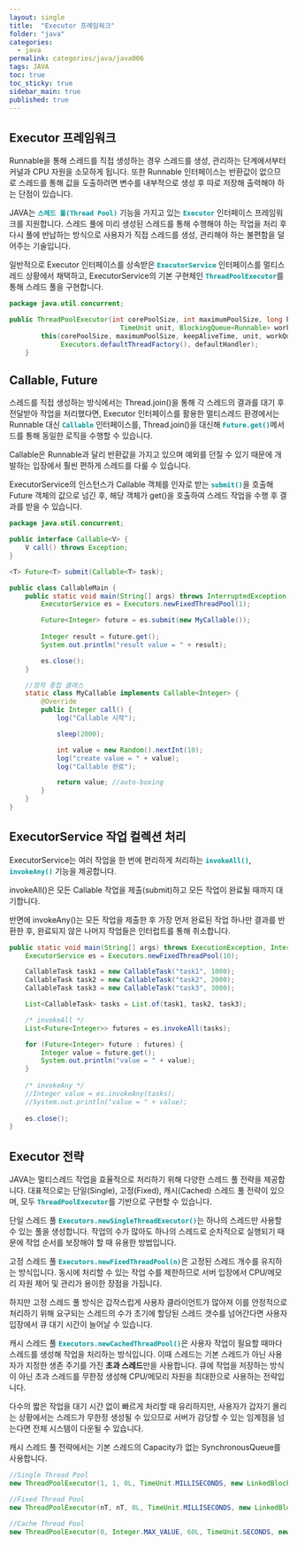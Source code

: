 ```yaml
---
layout: single
title:  "Executor 프레임워크"
folder: "java"
categories:
  - java
permalink: categories/java/java006
tags: JAVA
toc: true
toc_sticky: true
sidebar_main: true
published: true
---
```


## Executor 프레임워크
Runnable을 통해 스레드를 직접 생성하는 경우 스레드를 생성, 관리하는 단계에서부터 커널과 CPU 자원을 소모하게 됩니다. 또한 Runnable 인터페이스는 반환값이 없으므로 스레드를 통해 값을 도출하려면 변수를 내부적으로 생성 후 따로 저장해 출력해야 하는 단점이 있습니다.

JAVA는 <span style="color: rgb(3, 150, 150); font-weight: bold;">`스레드 풀(Thread Pool)`</span> 기능을 가지고 있는 <span style="color: rgb(3, 150, 150); font-weight: bold;">`Executor`</span> 인터페이스 프레임워크를 지원합니다. 스레드 풀에 미리 생성된 스레드를 통해 수행해야 하는 작업을 처리 후 다시 풀에 반납하는 방식으로 사용자가 직접 스레드를 생성, 관리해야 하는 불편함을 덜어주는 기술입니다.

일반적으로 Executor 인터페이스를 상속받은 <span style="color: rgb(3, 150, 150); font-weight: bold;">`ExecutorService`</span> 인터페이스를 멀티스레드 상황에서 채택하고, ExecutorService의 기본 구현체인 <span style="color: rgb(3, 150, 150); font-weight: bold;">`ThreadPoolExecutor`</span>를 통해 스레드 풀을 구현합니다.

```java
package java.util.concurrent;

public ThreadPoolExecutor(int corePoolSize, int maximumPoolSize, long keepAliveTime,
                            TimeUnit unit, BlockingQueue<Runnable> workQueue) {
        this(corePoolSize, maximumPoolSize, keepAliveTime, unit, workQueue,
             Executors.defaultThreadFactory(), defaultHandler);
    }
```

## Callable, Future
스레드를 직접 생성하는 방식에서는 Thread.join()을 통해 각 스레드의 결과를 대기 후 전달받아 작업을 처리했다면, Executor 인터페이스를 활용한 멀티스레드 환경에서는 Runnable 대신 <span style="color: rgb(3, 150, 150); font-weight: bold;">`Callable`</span> 인터페이스를, Thread.join()을 대신해 <span style="color: rgb(3, 150, 150); font-weight: bold;">`Future.get()`</span>메서드를 통해 동일한 로직을 수행할 수 있습니다.

Callable은 Runnable과 달리 반환값을 가지고 있으며 예외를 던질 수 있기 때문에 개발하는 입장에서 훨씬 편하게 스레드를 다룰 수 있습니다.

ExecutorService의 인스턴스가 Callable 객체를 인자로 받는 <span style="color: rgb(3, 150, 150); font-weight: bold;">`submit()`</span>을 호출해 Future 객체의 값으로 넘긴 후, 해당 객체가 get()을 호출하여 스레드 작업을 수행 후 결과를 받을 수 있습니다.

```java
package java.util.concurrent;

public interface Callable<V> {
    V call() throws Exception;
}

<T> Future<T> submit(Callable<T> task);
```
```java
public class CallableMain {
    public static void main(String[] args) throws InterruptedException, ExecutionException {
        ExecutorService es = Executors.newFixedThreadPool(1);

        Future<Integer> future = es.submit(new MyCallable());
        
        Integer result = future.get();
        System.out.println("result value = " + result);

        es.close();
    }

    //정적 중첩 클래스
    static class MyCallable implements Callable<Integer> {
        @Override
        public Integer call() {
            log("Callable 시작");

            sleep(2000);

            int value = new Random().nextInt(10);
            log("create value = " + value);
            log("Callable 완료");

            return value; //auto-boxing
        }
    }
}
```

## ExecutorService 작업 컬렉션 처리
ExecutorService는 여러 작업을 한 번에 편리하게 처리하는 <span style="color: rgb(3, 150, 150); font-weight: bold;">`invokeAll()`</span>, <span style="color: rgb(3, 150, 150); font-weight: bold;">`invokeAny()`</span> 기능을 제공합니다.

invokeAll()은 모든 Callable 작업을 제출(submit)하고 모든 작업이 완료될 때까지 대기합니다.

반면에 invokeAny()는 모든 작업을 제출한 후 가장 먼저 완료된 작업 하나만 결과를 반환한 후, 완료되지 않은 나머지 작업들은 인터럽트를 통해 취소합니다.

```java
public static void main(String[] args) throws ExecutionException, InterruptedException {
    ExecutorService es = Executors.newFixedThreadPool(10);

    CallableTask task1 = new CallableTask("task1", 1000);
    CallableTask task2 = new CallableTask("task2", 2000);
    CallableTask task3 = new CallableTask("task3", 3000);

    List<CallableTask> tasks = List.of(task1, task2, task3);

    /* invokeAll */
    List<Future<Integer>> futures = es.invokeAll(tasks);

    for (Future<Integer> future : futures) {
        Integer value = future.get();
        System.out.println("value = " + value);
    }
    
    /* invokeAny */
    //Integer value = es.invokeAny(tasks);
    //System.out.println("value = " + value);
   
    es.close();
}
```

## Executor 전략
JAVA는 멀티스레드 작업을 효율적으로 처리하기 위해 다양한 스레드 풀 전략을 제공합니다. 대표적으로는 단일(Single), 고정(Fixed), 캐시(Cached) 스레드 풀 전략이 있으며, 모두 <span style="color: rgb(3, 150, 150); font-weight: bold;">`ThreadPoolExecutor`</span>를 기반으로 구현할 수 있습니다.

단일 스레드 풀 <span style="color: rgb(3, 150, 150); font-weight: bold;">`Executors.newSingleThreadExecutor()`</span>는 하나의 스레드만 사용할 수 있는 풀을 생성합니다. 작업의 수가 많아도 하나의 스레드로 순차적으로 실행되기 때문에 작업 순서를 보장해야 할 때 유용한 방법입니다.

고정 스레드 풀 <span style="color: rgb(3, 150, 150); font-weight: bold;">`Executors.newFixedThreadPool(n)`</span>은 고정된 스레드 개수를 유지하는 방식입니다. 동시에 처리할 수 있는 작업 수를 제한하므로 서버 입장에서 CPU/메모리 자원 제어 및 관리가 용이한 장점을 가집니다.

하지만 고정 스레드 풀 방식은 갑작스럽게 사용자 클라이언트가 많아져 이를 안정적으로 처리하기 위해 요구되는 스레드의 수가 초기에 할당된 스레드 갯수를 넘어간다면 사용자 입장에서 큐 대기 시간이 늘어날 수 있습니다.

캐시 스레드 풀 <span style="color: rgb(3, 150, 150); font-weight: bold;">`Executors.newCachedThreadPool()`</span>은 사용자 작업이 필요할 때마다 스레드를 생성해 작업을 처리하는 방식입니다. 이때 스레드는 기본 스레드가 아닌 사용자가 지정한 생존 주기를 가진 **초과 스레드**만을 사용합니다. 큐에 작업을 저장하는 방식이 아닌 초과 스레드를 무한정 생성해 CPU/메모리 자원을 최대한으로 사용하는 전략입니다.

다수의 짧은 작업을 대기 시간 없이 빠르게 처리할 때 유리하지만, 사용자가 갑자기 몰리는 상황에서는 스레드가 무한정 생성될 수 있으므로 서버가 감당할 수 있는 임계점을 넘는다면 전체 시스템이 다운될 수 있습니다.

캐시 스레드 풀 전략에서는 기본 스레드의 Capacity가 없는 SynchronousQueue를 사용합니다.

```java
//Single Thread Pool
new ThreadPoolExecutor(1, 1, 0L, TimeUnit.MILLISECONDS, new LinkedBlockingQueue<Runnable>())

//Fixed Thread Pool
new ThreadPoolExecutor(nT, nT, 0L, TimeUnit.MILLISECONDS, new LinkedBlockingQueue<Runnable>())

//Cache Thread Pool
new ThreadPoolExecutor(0, Integer.MAX_VALUE, 60L, TimeUnit.SECONDS, new SynchronousQueue<Runnable>());
```